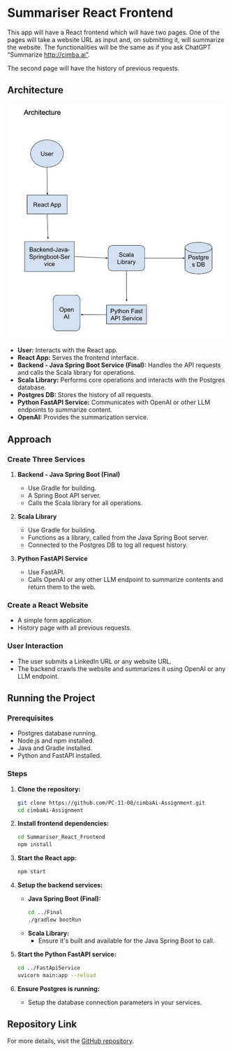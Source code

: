 # Summariser React Frontend

This app will have a React frontend which will have two pages. One of the pages will take a website URL as input and, on submitting it, will summarize the website. The functionalities will be the same as if you ask ChatGPT “Summarize http://cimba.ai”.

The second page will have the history of previous requests.

## Architecture

![Architecture](architecture.png)

- **User:** Interacts with the React app.
- **React App:** Serves the frontend interface.
- **Backend - Java Spring Boot Service (Final):** Handles the API requests and calls the Scala library for operations.
- **Scala Library:** Performs core operations and interacts with the Postgres database.
- **Postgres DB:** Stores the history of all requests.
- **Python FastAPI Service:** Communicates with OpenAI or other LLM endpoints to summarize content.
- **OpenAI:** Provides the summarization service.

## Approach

### Create Three Services

1. **Backend - Java Spring Boot (Final)**
   - Use Gradle for building.
   - A Spring Boot API server.
   - Calls the Scala library for all operations.

2. **Scala Library**
   - Use Gradle for building.
   - Functions as a library, called from the Java Spring Boot server.
   - Connected to the Postgres DB to log all request history.

3. **Python FastAPI Service**
   - Use FastAPI.
   - Calls OpenAI or any other LLM endpoint to summarize contents and return them to the web.

### Create a React Website

- A simple form application.
- History page with all previous requests.

### User Interaction

- The user submits a LinkedIn URL or any website URL.
- The backend crawls the website and summarizes it using OpenAI or any LLM endpoint.

## Running the Project

### Prerequisites

- Postgres database running.
- Node.js and npm installed.
- Java and Gradle installed.
- Python and FastAPI installed.

### Steps

1. **Clone the repository:**
    ```sh
    git clone https://github.com/PC-11-00/cimbaAi-Assignment.git
    cd cimbaAi-Assignment
    ```

2. **Install frontend dependencies:**
    ```sh
    cd Summariser_React_Frontend
    npm install
    ```

3. **Start the React app:**
    ```sh
    npm start
    ```

4. **Setup the backend services:**
   - **Java Spring Boot (Final):**
     ```sh
     cd ../Final
     ./gradlew bootRun
     ```
   - **Scala Library:**
     - Ensure it's built and available for the Java Spring Boot to call.

5. **Start the Python FastAPI service:**
    ```sh
    cd ../FastApiService
    uvicorn main:app --reload
    ```

6. **Ensure Postgres is running:**
   - Setup the database connection parameters in your services.

## Repository Link

For more details, visit the [GitHub repository](https://github.com/PC-11-00/cimbaAi-Assignment).
